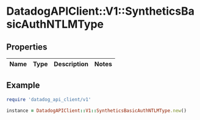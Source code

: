 # DatadogAPIClient::V1::SyntheticsBasicAuthNTLMType

## Properties

| Name | Type | Description | Notes |
| ---- | ---- | ----------- | ----- |

## Example

```ruby
require 'datadog_api_client/v1'

instance = DatadogAPIClient::V1::SyntheticsBasicAuthNTLMType.new()
```
